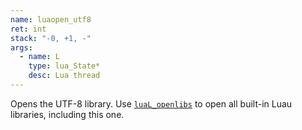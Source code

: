 ```yaml
---
name: luaopen_utf8
ret: int
stack: "-0, +1, -"
args:
  - name: L
    type: lua_State*
    desc: Lua thread
---
```


Opens the UTF-8 library. Use [`luaL_openlibs`](#lual_openlibs) to open all built-in Luau libraries, including this one.
